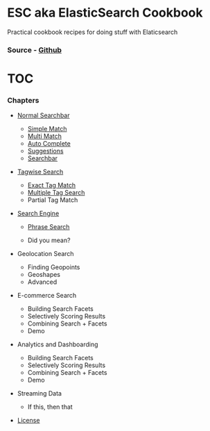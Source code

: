 # ESC aka ElasticSearch Cookbook

Practical cookbook recipes for doing stuff with Elaticsearch

### Source - [Github](https://github.com/appbaseio/esc)

# TOC

### Chapters

* [Normal Searchbar](/searchbar/introduction.md)
  * [Simple Match](/searchbar/simple-match.md)
  * [Multi Match](/searchbar/multi-match.md)
  * [Auto Complete](/searchbar/auto-complete.md)
  * [Suggestions](/searchbar/suggestions.md)
  * [Searchbar](/searchbar/searchbar.md)
* [Tagwise Search](/tagwise-search/introduction.md)
  * [Exact Tag Match](/tagwise-search/exact-match.md)
  * [Multiple Tag Search](/tagwise-search/arrays.md)
  * Partial Tag Match
* [Search Engine](/phrase-search/introduction.md)

  * [Phrase Search](/phrase-search/phrase_match.md)

  * Did you mean?

* Geolocation Search
  * Finding Geopoints
  * Geoshapes
  * Advanced
* E-commerce Search
  * Building Search Facets
  * Selectively Scoring Results
  * Combining Search + Facets
  * Demo
* Analytics and Dashboarding
  * Building Search Facets
  * Selectively Scoring Results
  * Combining Search + Facets
  * Demo
* Streaming Data
  * If this, then that
* [License](license.md)
